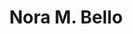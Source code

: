 ---
first_name: Nora M.
last_name: Bello
title: Nora M. Bello
role: Area Statistician
organizations:
- name: USDA Agricultural Research Service
  url: https://www.ars.usda.gov/
education:
  courses:
  - course: PhD Animal Science
    institution: Michigan State University
    year: 2010
  - course: MS Applied Statistics
    institution: Michigan State University
    year: 2008
  - course: MS Animal Science
    institution: Michigan State University
    year: 2006
  - course: DVM
    institution: Catholic University of Cordoba, Argentina
social:
- icon: envelope
  icon_pack: fas
  link: mailto:nora.bello@usda.gov
- icon: globe
  icon_pack: fas
  link: https://www.ars.usda.gov/northeast-area/people/nora-m-bello/
- icon: google-scholar
  icon_pack: ai
  link: https://scholar.google.com/citations?user=J70khoAAAAAJ&hl=en&oi=ao
- icon: linkedin
  icon_pack: fab
  link: https://www.linkedin.com/in/norabello/
user_groups:
- Members
superuser: no
---